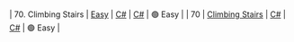 | 70. Climbing Stairs | [Easy](https://leetcode.com/problems/easy/) | [C#](./csharp/LeetCodeProblems/Algorithms/Problem007000000000_Easy) | [C#](./csharp/LeetCodeProblems.Tests/Algorithms/Problem007000000000_Easy) | 🟢 Easy |
| 70 | [Climbing Stairs](https://leetcode.com/problems/climbing-stairs/) | [C#](./csharp/LeetCodeProblems/Algorithms/Problem0070_ClimbingStairs) | [C#](./csharp/LeetCodeProblems.Tests/Algorithms/Problem0070_ClimbingStairs) | 🟢 Easy |
